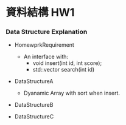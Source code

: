 # 資料結構 HW1
### Data Structure Explanation
* HomewprkRequirement
    - An interface with:
        * void insert(int id, int score);
        * std::vector<int> search(int id)


* DataStructureA  
    - Dyanamic Array with sort when insert.

* DataStructureB
    

* DataStructureC
